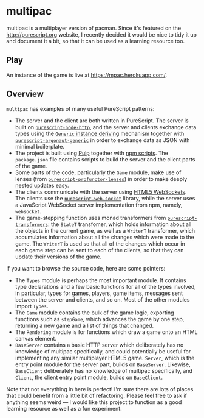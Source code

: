 # multipac

multipac is a multiplayer version of pacman. Since it's featured on the
<http://purescript.org> website, I recently decided it would be nice to tidy it
up and document it a bit, so that it can be used as a learning resource too.

## Play

An instance of the game is live at <https://mpac.herokuapp.com/>.

## Overview

`multipac` has examples of many useful PureScript patterns:

* The server and the client are both written in PureScript. The server is built
  on [`purescript-node-http`][], and the server and clients exchange data types
  using the [`Generic` instance deriving][] mechanism together with
  [`purescript-argonaut-generic`][] in order to exchange data as JSON with
  minimal boilerplate.
* The project is built using [Pulp][] together with [npm scripts][]. The
  `package.json` file contains scripts to build the server and the client parts
  of the game.
* Some parts of the code, particularly the `Game` module, make use of lenses
  (from [`purescript-profunctor-lenses`][]) in order to make deeply nested
  updates easy.
* The clients communicate with the server using [HTML5 WebSockets][]. The
  clients use the [`purescript-web-socket`][] library, while the server
  uses a JavaScript WebSocket server implementation from npm, namely,
  `websocket`.
* The game-stepping function uses monad transformers from
  [`purescript-transformers`][]: the `StateT` transfomer, which holds
  information about all the objects in the current game, as well as a `WriterT`
  transformer, which accumulates information about all the changes which were
  made to the game. The `WriterT` is used so that all of the changes which
  occur in each game step can be sent to each of the clients, so that they can
  update their versions of the game.

If you want to browse the source code, here are some pointers:

* The `Types` module is perhaps the most important module. It contains type
  declarations and a few basic functions for all of the types involved, in
  particular, types for games, players, game items, messages sent between the
  server and clients, and so on. Most of the other modules import `Types`.
* The `Game` module contains the bulk of the game logic, exporting functions
  such as `stepGame`, which advances the game by one step, returning a new game
  and a list of things that changed.
* The `Rendering` module is for functions which draw a game onto an HTML canvas
  element.
* `BaseServer` contains a basic HTTP server which deliberately has no knowledge
  of multipac specifically, and could potentially be useful for implementing
  any similar multiplayer HTML5 game. `Server`, which is the entry point module
  for the server part, builds on `BaseServer`. Likewise, `BaseClient`
  deliberately has no knowledge of multipac specifically, and `Client`, the
  client entry point module, builds on `BaseClient`.

Note that not everything in here is perfect! I'm sure there are lots of places
that could benefit from a little bit of refactoring. Please feel free to ask if
anything seems weird &mdash; I would like this project to function as a good
learning resource as well as a fun experiment.

[HTML5 WebSockets]: http://www.html5rocks.com/en/tutorials/websockets/basics/
[`purescript-profunctor-lenses`]: http://pursuit.purescript.org/packages/purescript-profunctor-lenses
[`purescript-transformers`]: http://pursuit.purescript.org/packages/purescript-transformers
[`purescript-web-socket`]: http://pursuit.purescript.org/packages/purescript-web-socket
[`purescript-node-http`]: http://pursuit.purescript.org/packages/purescript-node-http
[`purescript-argonaut-generic`]: http://pursuit.purescript.org/packages/purescript-argonaut-generic
[`Generic` instance deriving]: https://pursuit.purescript.org/packages/purescript-generics-rep
[Pulp]: https://github.com/purescript-contrib/pulp
[npm scripts]: https://docs.npmjs.com/misc/scripts

